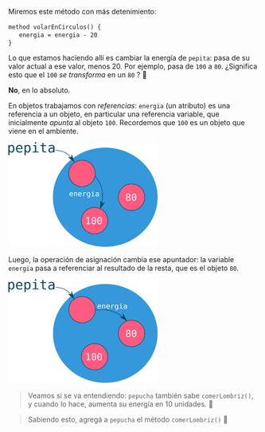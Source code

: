 Miremos este método con más detenimiento: 

```wollok
method volarEnCirculos() {
   energia = energia - 20
}
```

Lo que estamos haciendo allí es cambiar la energía de `pepita`: pasa de su valor actual a ese valor, menos 20. Por ejemplo, pasa de `100` a `80`. ¿Significa esto que el `100` _se transforma_ en un `80` ? :thought_balloon:

**No**, en lo absoluto. 

En objetos trabajamos con _referencias_: `energia` (un atributo) es una referencia a un objeto, en particular una referencia variable, que inicialmente _apunta_  al objeto `100`. Recordemos que `100` es un objeto que viene en el ambiente.

<img src="https://github.com/wollok/mumuki-guia-objetos-metodos-y-estado-wollok/raw/master/assets/reference1.png" width="300" />

Luego, la operación de asignación cambia ese apuntador: la variable `energia` pasa a referenciar al resultado de la resta, que es el objeto `80`.

<img src="https://github.com/wollok/mumuki-guia-objetos-metodos-y-estado-wollok/raw/master/assets/reference2.png" width="300" />

> Veamos si se va entendiendo: `pepucha` también sabe `comerLombriz()`, y cuando lo hace, aumenta su energía en 10 unidades. :muscle:

> Sabiendo esto, agregá a `pepucha` el método `comerLombriz()` :bug:

